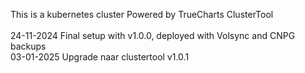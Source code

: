 This is a kubernetes cluster Powered by TrueCharts ClusterTool<br />
<br />
24-11-2024  Final setup with v1.0.0, deployed with Volsync and CNPG backups<br />
03-01-2025  Upgrade naar clustertool v1.0.1<br />